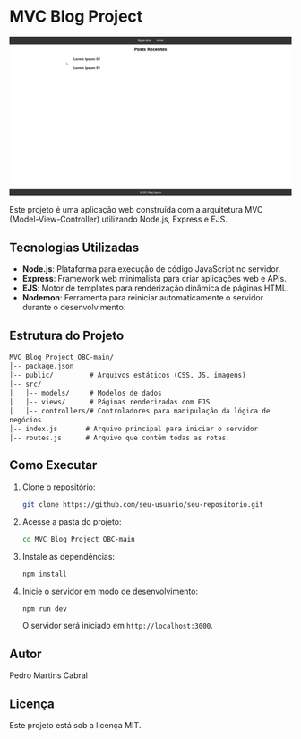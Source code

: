 # MVC Blog Project

![Projeto em funcionamento](https://github.com/pedrromg01/MVC_Blog_Project_OBC/blob/main/mvc_project_blog.gif)

Este projeto é uma aplicação web construída com a arquitetura MVC (Model-View-Controller) utilizando Node.js, Express e EJS.

## Tecnologias Utilizadas

- **Node.js**: Plataforma para execução de código JavaScript no servidor.
- **Express**: Framework web minimalista para criar aplicações web e APIs.
- **EJS**: Motor de templates para renderização dinâmica de páginas HTML.
- **Nodemon**: Ferramenta para reiniciar automaticamente o servidor durante o desenvolvimento.

## Estrutura do Projeto

```
MVC_Blog_Project_OBC-main/
│-- package.json
│-- public/         # Arquivos estáticos (CSS, JS, imagens)
│-- src/
│   │-- models/     # Modelos de dados
│   │-- views/      # Páginas renderizadas com EJS
│   │-- controllers/# Controladores para manipulação da lógica de negócios
│-- index.js       # Arquivo principal para iniciar o servidor
│-- routes.js      # Arquivo que contém todas as rotas.
```

## Como Executar

1. Clone o repositório:
   ```sh
   git clone https://github.com/seu-usuario/seu-repositorio.git
   ```
2. Acesse a pasta do projeto:
   ```sh
   cd MVC_Blog_Project_OBC-main
   ```
3. Instale as dependências:
   ```sh
   npm install
   ```
4. Inicie o servidor em modo de desenvolvimento:
   ```sh
   npm run dev
   ```
   O servidor será iniciado em `http://localhost:3000`.

## Autor
Pedro Martins Cabral

## Licença
Este projeto está sob a licença MIT.

